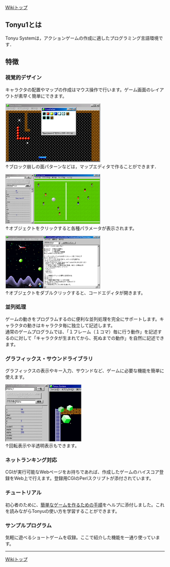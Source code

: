 [Wikiトップ](./)

## Tonyu1とは
Tonyu Systemは，アクションゲームの作成に適したプログラミング言語環境です．　　

## 特徴

### 視覚的デザイン
キャラクタの配置やマップの作成はマウス操作で行います。ゲーム画面のレイアウトが素早く簡単にできます。  

![vis-design2-mini.png](./img/vis-design2-mini.png)  
↑ブロック崩しの面パターンなどは，マップエディタで作ることができます．  

![vis-design1-mini.png](./img/vis-design1-mini.png)  
↑オブジェクトをクリックすると各種パラメータが表示されます。  

![editor-mini.png](./img/editor-mini.png)  
↑オブジェクトをダブルクリックすると、コードエディタが開きます。  

### 並列処理
ゲームの動きをプログラムするのに便利な並列処理を完全にサポートします。キャラクタの動きはキャラクタ毎に独立して記述します。  
通常のゲームプログラムでは、「１フレーム（１コマ）毎に行う動作」を記述するのに対して「キャラクタが生まれてから、死ぬまでの動作」を自然に記述できます。

### グラフィックス・サウンドライブラリ
グラフィックスの表示やキー入力、サウンドなど、ゲームに必要な機能を簡単に使えます。  

![alpha-mini.png](./img/alpha-mini.png)  
↑回転表示や半透明表示もできます。  

### ネットランキング対応
CGIが実行可能なWebページをお持ちであれば、作成したゲームのハイスコア登録をWeb上で行えます。登録用CGIのPerlスクリプトが添付されています。

### チュートリアル
初心者のために、[簡単なゲームを作るための手順](./tutorial.md)をヘルプに添付しました。これを読みながらTonyuの使い方を学習することができます。

### サンプルプログラム
気軽に遊べるショートゲームを収録。ここで紹介した機能を一通り使っています。

***

[Wikiトップ](./)


